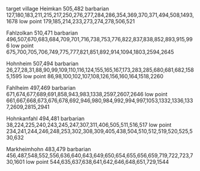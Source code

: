 target village
Heimkan 505,482
  barbarian
    127,180,183,211,215,217,250,276,277,284,286,354,369,370,371,494,508,1493,1678
  low point
    179,185,214,233,273,274,278,506,521

Fahlzolkan 510,471
  barbarian
    496,507,670,683,684,709,701,716,738,753,776,822,837,838,852,893,915,996
  low point
    675,700,705,706,749,775,777,821,851,892,914,1094,1803,2594,2645

Hohnheim 507,494
  barbarian
    26,27,28,31,88,90,99,109,110,116,124,155,165,167,173,283,285,680,681,682,1585,1595
  low point
    86,98,100,102,107,108,126,156,160,164,1518,2260

Fahlheim 497,469
  barbarian
    671,674,677,689,691,858,943,983,1338,2597,2607,2646
  low point
    661,667,668,673,676,678,692,946,980,984,992,994,997,1053,1332,1336,1337,2609,2815,2941

Hohnkanfahl 494,481
  barbarian
    38,224,225,240,243,245,247,307,311,406,505,511,516,517
  low point
    234,241,244,246,248,253,302,308,309,405,438,504,510,512,519,520,525,530,632

Markheimhohn 483,479
  barbarian
    456,487,548,552,556,636,640,643,649,650,654,655,656,659,719,722,723,730,1601
  low point
    544,635,637,638,641,642,646,648,651,729,1544
